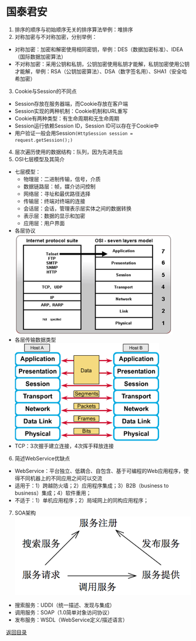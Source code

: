# 国泰君安
1. 排序的顺序与初始顺序无关的排序算法举例：堆排序
2. 对称加密与不对称加密，分别举例：
* 对称加密：加密和解密使用相同密钥，举例：DES（数据加密标准）、IDEA（国际数据加密算法）
* 不对称加密：采用公钥和私钥，公钥加密使用私钥才能解，私钥加密使用公钥才能解，举例：RSA（公钥加密算法）、DSA（数字签名用）、SHA1（安全哈希加密）
3. Cookie与Session的不同点
* Session存放在服务器端，而Cookie存放在客户端
* Session实现的两种机制：Cookie机制和URL重写
* Cookie有两种类型：有生命周期和无生命周期
* Session运行依赖Session ID，Session ID可以存在于Cookie中
* 用户验证一般会用Session`(HttpSession session = request.getSession();)`
4. 层次遍历使用的数据结构：队列，因为先进先出
5. OSI七层模型及其简介
* 七层模型：
    * 物理层：二进制传输，信号，介质
    * 数据链路层：帧，媒介访问控制
    * 网络层：寻址和最优路径选择
    * 传输层：终端对终端的连接
    * 会话层：会话，管理表示层实体之间的数据转换
    * 表示层：数据的显示和加密
    * 应用层：用户界面
* 各层协议
![](img/protocol.png)
* 各层传输数据类型
![](img/dataType.png)
* TCP：3次握手建立连接，4次挥手释放连接
6. 简述WebService优缺点
* WebService：平台独立、低耦合、自包含、基于可编程的Web应用程序，使得不同机器上的不同应用之间可以交流
* 适用于：1）跨越防火墙；2）应用程序集成；3）B2B（business to business）集成；4）软件重用；
* 不适于：1）单机应用程序；2）局域网上的同构应用程序；
7. SOA架构
![](img/soa.png)
* 搜索服务：UDDI（统一描述、发现与集成）
* 调用服务：SOAP（1.0简单对象访问协议）
* 发布服务：WSDL（WebService定义/描述语言）

[返回目录](../CONTENTS.md)